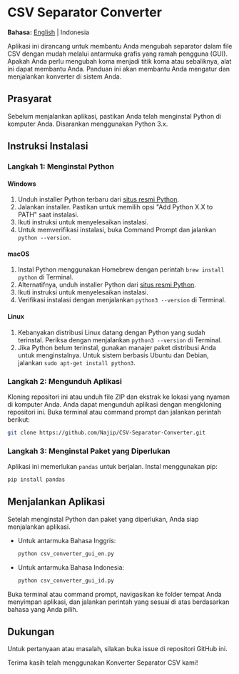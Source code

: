 # CSV Separator Converter

**Bahasa:** [English](./README.md) | Indonesia

Aplikasi ini dirancang untuk membantu Anda mengubah separator dalam file CSV dengan mudah melalui antarmuka grafis yang ramah pengguna (GUI). Apakah Anda perlu mengubah koma menjadi titik koma atau sebaliknya, alat ini dapat membantu Anda. Panduan ini akan membantu Anda mengatur dan menjalankan konverter di sistem Anda.

## Prasyarat

Sebelum menjalankan aplikasi, pastikan Anda telah menginstal Python di komputer Anda. Disarankan menggunakan Python 3.x.

## Instruksi Instalasi

### Langkah 1: Menginstal Python

#### Windows

1. Unduh installer Python terbaru dari [situs resmi Python](https://www.python.org/downloads/windows/).
2. Jalankan installer. Pastikan untuk memilih opsi "Add Python X.X to PATH" saat instalasi.
3. Ikuti instruksi untuk menyelesaikan instalasi.
4. Untuk memverifikasi instalasi, buka Command Prompt dan jalankan `python --version`.

#### macOS

1. Instal Python menggunakan Homebrew dengan perintah `brew install python` di Terminal.
2. Alternatifnya, unduh installer Python dari [situs resmi Python](https://www.python.org/downloads/macos/).
3. Ikuti instruksi untuk menyelesaikan instalasi.
4. Verifikasi instalasi dengan menjalankan `python3 --version` di Terminal.

#### Linux

1. Kebanyakan distribusi Linux datang dengan Python yang sudah terinstal. Periksa dengan menjalankan `python3 --version` di Terminal.
2. Jika Python belum terinstal, gunakan manajer paket distribusi Anda untuk menginstalnya. Untuk sistem berbasis Ubuntu dan Debian, jalankan `sudo apt-get install python3`.

### Langkah 2: Mengunduh Aplikasi

Kloning repositori ini atau unduh file ZIP dan ekstrak ke lokasi yang nyaman di komputer Anda.
Anda dapat mengunduh aplikasi dengan mengkloning repositori ini. Buka terminal atau command prompt dan jalankan perintah berikut:

```bash
git clone https://github.com/Najip/CSV-Separator-Converter.git
```

### Langkah 3: Menginstal Paket yang Diperlukan

Aplikasi ini memerlukan `pandas` untuk berjalan. Instal menggunakan pip:

```bash
pip install pandas
```

## Menjalankan Aplikasi

Setelah menginstal Python dan paket yang diperlukan, Anda siap menjalankan aplikasi.

- Untuk antarmuka Bahasa Inggris:
  
  ```bash
  python csv_converter_gui_en.py
  ```

- Untuk antarmuka Bahasa Indonesia:
  
  ```bash
  python csv_converter_gui_id.py
  ```

Buka terminal atau command prompt, navigasikan ke folder tempat Anda menyimpan aplikasi, dan jalankan perintah yang sesuai di atas berdasarkan bahasa yang Anda pilih.

## Dukungan

Untuk pertanyaan atau masalah, silakan buka issue di repositori GitHub ini.

Terima kasih telah menggunakan Konverter Separator CSV kami!
